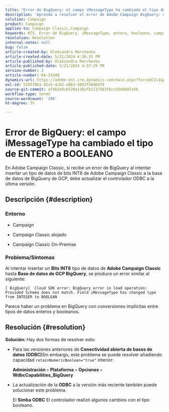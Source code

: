 ```yaml
---
title: "Error de BigQuery: el campo iMessageType ha cambiado el tipo de ENTERO a BOOLEANO"
description: 'Aprenda a resolver el error de Adobe Campaign BigQuery: el campo iMessageType ha cambiado el tipo de ENTERO a BOOLEANO.'
solution: Campaign
product: Campaign
applies-to: Campaign Classic,Campaign
keywords: KCS, Error de BigQuery, iMessageType, entero, booleano, campaña, Campaign Classic
resolution: Resolution
internal-notes: null
bug: false
article-created-by: Oleksandra Marchenko
article-created-date: 5/21/2024 4:36:25 PM
article-published-by: Oleksandra Marchenko
article-published-date: 5/21/2024 4:37:29 PM
version-number: 2
article-number: KA-23348
dynamics-url: https://adobe-ent.crm.dynamics.com/main.aspx?forceUCI=1&pagetype=entityrecord&etn=knowledgearticle&id=68d9c942-9017-ef11-9f8a-6045bd006b25
exl-id: 519578b1-d2cb-4cb2-a863-4083f58d04f0
source-git-commit: afd82ddc6539a130afb1137583fbcc93dd047a56
workflow-type: tm+mt
source-wordcount: '194'
ht-degree: 3%

---
```


# Error de BigQuery: el campo iMessageType ha cambiado el tipo de ENTERO a BOOLEANO


En Adobe Campaign Classic, si recibe un error de BigQuery al intentar insertar un tipo de datos de bits INT8 de Adobe Campaign Classic a la base de datos de BigQuery de GCP, debe actualizar el controlador ODBC a la última versión.

## Descripción {#description}


### <b>Entorno</b>

- Campaign


- Campaign Classic alojado


- Campaign Classic On-Premise




### <b>Problema/Síntomas</b>

Al intentar insertar un <b>Bits INT8</b> tipo de datos de <b>Adobe Campaign Classic</b> hasta <b>Base de datos de GCP BigQuery</b>, se produce un error similar al siguiente:


```
[ BigQuery]  Cloud SDK error: BigQuery error in load operation: Provided Schema does not match. Field iMessageType has changed type from INTEGER to BOOLEAN
```




Parece haber un problema en BigQuery con conversiones implícitas entre tipos de datos enteros y booleanos.




## Resolución {#resolution}

<b>Solución:</b>
Hay dos formas de resolver esto:

- Para las versiones anteriores de <b>Conectividad abierta de bases de datos (ODBC)</b>Sin embargo, este problema se puede resolver añadiendo capacidad `retainNumericBoolean="true"` interior:



  <b>Administración</b> `>`  <b>Plataforma</b> `>`  <b>Opciones</b> `>`  <b>WdbcCapabilities_BigQuery</b>


- La actualización de la <b>ODBC</b> a la versión más reciente también puede solucionar este problema.



  El <b>Simba ODBC</b> El controlador realizó algunos cambios con el tipo booleano.
